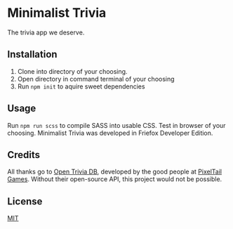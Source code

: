 # Minimalist Trivia
The trivia app we deserve.

## Installation
1. Clone into directory of your choosing.
2. Open directory in command terminal of your choosing
3. Run `npm init` to aquire sweet dependencies

## Usage
Run `npm run scss` to compile SASS into usable CSS. Test in browser of your choosing. Minimalist Trivia was developed in Friefox Developer Edition.

## Credits
All thanks go to [Open Trivia DB](https://opentdb.com/), developed by the good people at [PixelTail Games](https://www.pixeltailgames.com/). Without their open-source API, this project would not be possible.

## License
[MIT](https://choosealicense.com/licenses/mit/)
